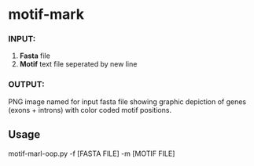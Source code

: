 # motif-mark
### INPUT:
1) **Fasta** file
2) **Motif** text file seperated by new line
### OUTPUT: 
PNG image named for input fasta file showing graphic depiction of genes (exons + introns) with color coded motif positions. 
## Usage
motif-marl-oop.py -f [FASTA FILE] -m [MOTIF FILE]